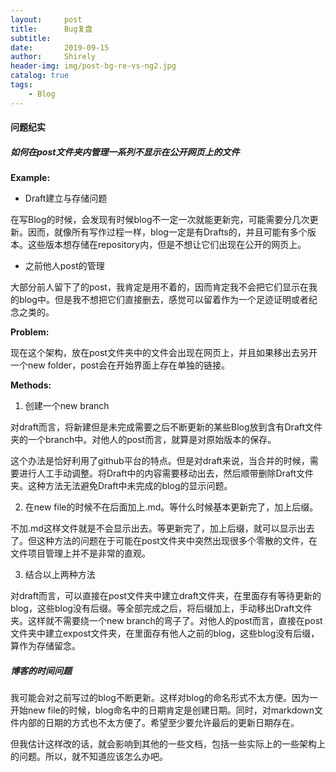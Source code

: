 ```yaml
---
layout:     post
title:      Bug复盘
subtitle:   
date:       2019-09-15
author:     Shirely
header-img: img/post-bg-re-vs-ng2.jpg
catalog: true
tags:
    - Blog
---
```


#### 问题纪实


##### 如何在post文件夹内管理一系列不显示在公开网页上的文件

**Example:**

* Draft建立与存储问题

 在写Blog的时候，会发现有时候blog不一定一次就能更新完，可能需要分几次更新。因而，就像所有写作过程一样，blog一定是有Drafts的，并且可能有多个版本。这些版本想存储在repository内，但是不想让它们出现在公开的网页上。

* 之前他人post的管理

 大部分前人留下了的post，我肯定是用不着的，因而肯定我不会把它们显示在我的blog中。但是我不想把它们直接删去，感觉可以留着作为一个足迹证明或者纪念之类的。

**Problem:**

 现在这个架构，放在post文件夹中的文件会出现在网页上，并且如果移出去另开一个new folder，post会在开始界面上存在单独的链接。

**Methods:**

1. 创建一个new branch

 对draft而言，将新建但是未完成需要之后不断更新的某些Blog放到含有Draft文件夹的一个branch中。对他人的post而言，就算是对原始版本的保存。

 这个办法是恰好利用了github平台的特点。但是对draft来说，当合并的时候，需要进行人工手动调整。将Draft中的内容需要移动出去，然后顺带删除Draft文件夹。这种方法无法避免Draft中未完成的blog的显示问题。

2. 在new file的时候不在后面加上.md。等什么时候基本更新完了，加上后缀。

 不加.md这样文件就是不会显示出去。等更新完了，加上后缀，就可以显示出去了。但这种方法的问题在于可能在post文件夹中突然出现很多个零散的文件，在文件项目管理上并不是非常的直观。

3. 结合以上两种方法

 对draft而言，可以直接在post文件夹中建立draft文件夹，在里面存有等待更新的blog，这些blog没有后缀。等全部完成之后，将后缀加上，手动移出Draft文件夹。这样就不需要绕一个new branch的弯子了。对他人的post而言，直接在post文件夹中建立expost文件夹，在里面存有他人之前的blog，这些blog没有后缀，算作为存储留念。

##### 博客的时间问题

我可能会对之前写过的blog不断更新。这样对blog的命名形式不太方便。因为一开始new file的时候，blog命名中的日期肯定是创建日期。同时，对markdown文件内部的日期的方式也不太方便了。希望至少要允许最后的更新日期存在。

但我估计这样改的话，就会影响到其他的一些文档，包括一些实际上的一些架构上的问题。所以，就不知道应该怎么办吧。
